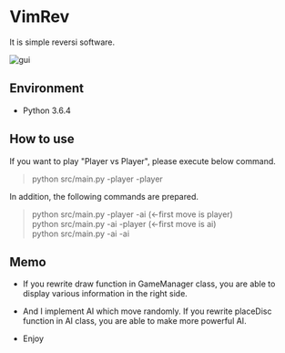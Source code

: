 # VimRev

It is simple reversi software.  

![gui](https://github.com/Vimmer-Yamagen/VimRev/blob/images/gui.png)

## Environment

+ Python 3.6.4  

## How to use  

If you want to play "Player vs Player", please execute below command.
> python src/main.py -player -player  

In addition, the following commands are prepared.  
> python src/main.py -player -ai (<-first move is player)  
> python src/main.py -ai -player (<-first move is ai)  
> python src/main.py -ai -ai  

## Memo  
+ If you rewrite draw function in GameManager class, you are able to display various information in the right side.  

+ And I implement AI which move randomly. If you rewrite placeDisc function in AI class, you are able to make more powerful AI.  

+ Enjoy  